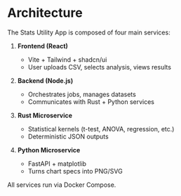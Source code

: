 # Architecture

The Stats Utility App is composed of four main services:

1. **Frontend (React)**

   - Vite + Tailwind + shadcn/ui
   - User uploads CSV, selects analysis, views results

2. **Backend (Node.js)**

   - Orchestrates jobs, manages datasets
   - Communicates with Rust + Python services

3. **Rust Microservice**

   - Statistical kernels (t-test, ANOVA, regression, etc.)
   - Deterministic JSON outputs

4. **Python Microservice**
   - FastAPI + matplotlib
   - Turns chart specs into PNG/SVG

All services run via Docker Compose.
